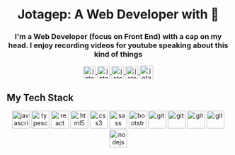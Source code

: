 <h1 align="center">Jotagep: A Web Developer with 🧢</h1>

<h3 align="center">I'm a Web Developer (focus on Front End) with a cap on my head. I enjoy  recording videos for youtube speaking about this kind of things</h3>

<p align="center">
   <a href="https://youtube.com/Sir_JotaG" target="blank">
    <img align="center" src="https://cdn.jsdelivr.net/npm/simple-icons@3.0.1/icons/youtube.svg" alt="jotagep" height="28px" width="28px" />
  </a>
  <a href="https://twitter.com/jotagep_dev" target="blank">
    <img align="center" src="https://cdn.jsdelivr.net/npm/simple-icons@3.0.1/icons/twitter.svg" alt="jotagep" height="28px" width="28px" />
  </a>
  <a href="https://jotagep.com" target="blank">
    <img align="center" src="https://cdn.icon-icons.com/icons2/1678/PNG/512/wondicon-ui-free-website_111210.png" alt="jotagep" height="28px" width="28px" />
  </a>
  <a href="https://instagram.com/jotagep" target="blank">
    <img align="center" src="https://cdn.jsdelivr.net/npm/simple-icons@3.0.1/icons/instagram.svg" alt="jotagep" height="28px" width="28px" />
  </a>
  <a href="https://linkedin.com/in/jotagep" target="blank">
    <img align="center" src="https://cdn.jsdelivr.net/npm/simple-icons@3.0.1/icons/linkedin.svg" alt="jotagep" height="30" width="30" />
  </a>
</p>

## My Tech Stack
<p align="center">
  <img src="https://devicons.github.io/devicon/devicon.git/icons/javascript/javascript-original.svg" alt="javascript" width="40" height="40"/>
  <img src="https://devicons.github.io/devicon/devicon.git/icons/typescript/typescript-original.svg" alt="typescript" width="40" height="40"/>
  <img src="https://devicons.github.io/devicon/devicon.git/icons/react/react-original-wordmark.svg" alt="react" width="40" height="40"/>
  <img src="https://devicons.github.io/devicon/devicon.git/icons/html5/html5-original-wordmark.svg" alt="html5" width="40" height="40"/>
  <img src="https://devicons.github.io/devicon/devicon.git/icons/css3/css3-original-wordmark.svg" alt="css3" width="40" height="40"/>
  <img src="https://devicons.github.io/devicon/devicon.git/icons/sass/sass-original.svg" alt="sass" width="40" height="40"/>
  <img src="https://devicons.github.io/devicon/devicon.git/icons/bootstrap/bootstrap-plain.svg" alt="bootstrap" width="40" height="40"/>
  <img src="https://www.vectorlogo.zone/logos/tailwindcss/tailwindcss-icon.svg" alt="git" width="40" height="40"/>
  <img src="https://www.vectorlogo.zone/logos/gatsbyjs/gatsbyjs-icon.svg" alt="git" width="40" height="40"/>
  <img src="https://www.vectorlogo.zone/logos/flutterio/flutterio-icon.svg" alt="git" width="40" height="40"/>
  <img src="https://www.vectorlogo.zone/logos/git-scm/git-scm-icon.svg" alt="git" width="40" height="40"/>
  <img src="https://devicons.github.io/devicon/devicon.git/icons/nodejs/nodejs-original.svg" alt="nodejs" width="40" height="40"/>
</p>